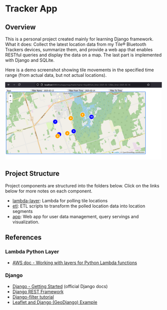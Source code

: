 # Tracker App

## Overview

This is a personal project created mainly for learning Django framework. What it does: Collect the latest location data from my Tile&reg; Bluetooth Trackers devices, summarize them, and provide a web app that enables RESTful queries and display the data on a map. The last part is implemented with Django and SQLite.

Here is a demo screenshot showing tile movements in the specified time range (from actual data, but not actual locations).

![trackapp demo screenshot](screenshots/tracks-demo.png)

## Project Structure

Project components are structured into the folders below. Click on the links below for more notes on each component.

- [lambda-layer](./lambda-layer/notes.md): Lambda for polling tile locations
- [etl](./etl/notes.md): ETL scripts to transform the polled location data into location segments
- [app](./app/notes.md): Web app for user data management, query servings and visualization.

## References

### Lambda Python Layer

- [AWS doc - Working with layers for Python Lambda functions](https://docs.aws.amazon.com/lambda/latest/dg/python-layers.html)

### Django

- [Django - Getting Started](https://docs.djangoproject.com/en/5.1/intro/) (official Django docs)
- [Django REST Framework](https://www.django-rest-framework.org/)
- [Django-filter tutorial](https://dev.to/kihuni/comprehensive-guide-to-filtering-in-django-rest-framework-drf-with-a-real-world-example-563p)
- [Leaflet and Django (GeoDjango) Example](https://medium.com/@aminbobekeur/leaflet-django-geodjango-example-b07ff4bc25e8)
